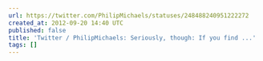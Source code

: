 ```yaml
---
url: https://twitter.com/PhilipMichaels/statuses/248488240951222272
created_at: 2012-09-20 14:40 UTC
published: false
title: 'Twitter / PhilipMichaels: Seriously, though: If you find ...'
tags: []
---
```



